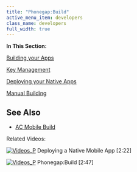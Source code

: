 ```yaml
---
title: "Phonegap:Build"
active_menu_item: developers
class_name: developers
full_width: true
---
```



**In This Section:**

[Building your Apps](phonegapbuild/building-the-native-apps)

[Key Management](phonegapbuild/key-management)

[Deploying your Native Apps](phonegapbuild/deploying-your-native-apps)

[Manual Building](phonegapbuild/manual-building)

## **See Also**

 - [AC Mobile Build](../ac-mobile-build/)

Related Videos:

[![Videos\_P](/img/docs/videos_p.png)](http://www.youtube.com/v/M9hLcnKOj04?autoplay=1&hd=1&fs=1&showsearch=0&rel=0&) Deploying a Native Mobile App [2:22]

[![Videos\_P](/img/docs/videos_p.png)](http://www.youtube.com/v/WpVMlSerJ-Q?autoplay=1&hd=1&fs=1&showsearch=0&rel=0&) Phonegap:Build [2:47]

